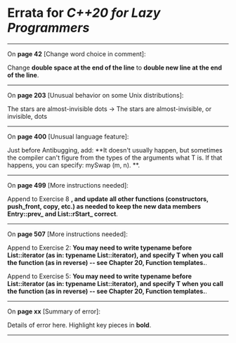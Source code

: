 # Errata for *C++20 for Lazy Programmers*

***

On **page 42** [Change word choice in comment]:
 
Change **double space at the end of the line** to **double new line at the end of the line**.

***

On **page 203** [Unusual behavior on some Unix distributions]:
 
The stars are almost-invisible dots ->
The stars are almost-invisible, or invisible, dots

***

On **page 400** [Unusual language feature]:
 
Just before Antibugging, add: **It doesn't usually happen, but sometimes the compiler can't figure from the types of the arguments what T is. If that happens, you can specify: mySwap<float> (m, n). **.

***

On **page 499** [More instructions needed]:
 
Append to Exercise 8 **, and update all other functions (constructors, push_front, copy, etc.) as needed to keep the new data members Entry::prev_ and List::rStart_ correct**.

***

On **page 507** [More instructions needed]:
 
Append to Exercise 2: **You may need to write typename before List<T>::iterator (as in: typename List<T>::iterator), and specify T when you call the function (as in reverse<int>) -- see Chapter 20, Function templates.**.
 
Append to Exercise 5: **You may need to write typename before List<T>::iterator (as in: typename List<T>::iterator), and specify T when you call the function (as in reverse<int>) -- see Chapter 20, Function templates.**.

***

On **page xx** [Summary of error]:
 
Details of error here. Highlight key pieces in **bold**.

***
